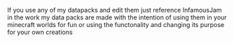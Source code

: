 If you use any of my datapacks and edit them just reference InfamousJam in the work
my data packs are made with the intention of using them in your minecraft worlds for fun or 
using the functonality and changing its purpose for your own creations
